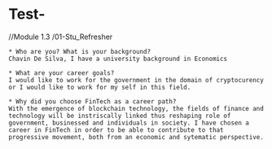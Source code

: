 # Test-
//Module 1.3 /01-Stu_Refresher

    * Who are you? What is your background?
    Chavin De Silva, I have a university background in Economics 

    * What are your career goals?
    I would like to work for the government in the domain of cryptocurency or I would like to work for my self in this field.

    * Why did you choose FinTech as a career path?
    With the emergence of blockchain technology, the fields of finance and technology will be instriscally linked thus reshaping role of government, businessed and individuals in society. I have chosen a career in FinTech in order to be able to contribute to that progressive movement, both from an economic and sytematic perspective. 
    
    
